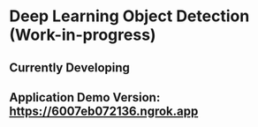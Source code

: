 # Deep Learning Object Detection (Work-in-progress)
 
## Currently Developing
## Application Demo Version: https://6007eb072136.ngrok.app
